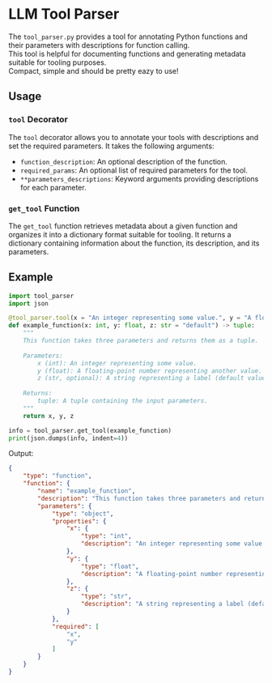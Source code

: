 # LLM Tool Parser

The `tool_parser.py` provides a tool for annotating Python functions and their parameters with descriptions for function calling.  
This tool is helpful for documenting functions and generating metadata suitable for tooling purposes.  
Compact, simple and should be pretty eazy to use!

## Usage

### `tool` Decorator

The `tool` decorator allows you to annotate your tools with descriptions and set the required parameters. It takes the following arguments:

- `function_description`: An optional description of the function.
- `required_params`: An optional list of required parameters for the tool.
- `**parameters_descriptions`: Keyword arguments providing descriptions for each parameter.

### `get_tool` Function

The `get_tool` function retrieves metadata about a given function and organizes it into a dictionary format suitable for tooling. It returns a dictionary containing information about the function, its description, and its parameters.

## Example

```python
import tool_parser
import json

@tool_parser.tool(x = "An integer representing some value.", y = "A floating-point number representing another value.", z = "A string representing a label (default value: 'default').")
def example_function(x: int, y: float, z: str = "default") -> tuple:
    """
    This function takes three parameters and returns them as a tuple.
    
    Parameters:
        x (int): An integer representing some value.
        y (float): A floating-point number representing another value.
        z (str, optional): A string representing a label (default value: 'default').
    
    Returns:
        tuple: A tuple containing the input parameters.
    """
    return x, y, z

info = tool_parser.get_tool(example_function)
print(json.dumps(info, indent=4))
```
Output:
```json
{
    "type": "function",
    "function": {
        "name": "example_function",
        "description": "This function takes three parameters and returns them as a tuple.\n\nParameters:\n    x (int): An integer representing some value.\n    y (float): A floating-point number representing another value.\n    z (str, optional): A string representing a label (default value: 'default').\n\nReturns:\n    tuple: A tuple containing the input parameters.",
        "parameters": {
            "type": "object",
            "properties": {
                "x": {
                    "type": "int",
                    "description": "An integer representing some value."
                },
                "y": {
                    "type": "float",
                    "description": "A floating-point number representing another value."
                },
                "z": {
                    "type": "str",
                    "description": "A string representing a label (default value: 'default')."
                }
            },
            "required": [
                "x",
                "y"
            ]
        }
    }
}
```